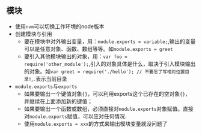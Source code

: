 ## 模块
- 使用`nvm`可以切换工作环境的node版本
- 创建模块与引用
    - 要在模块中对外输出变量，用：`module.exports = variable;`,输出的变量可以是任意对象、函数、数组等等。如`module.exports = greet`
    - 要引入其他模块输出的对象，用：`var foo = require('other_module');`,引入的对象具体是什么，取决于引入模块输出的对象。如`var greet = require('./hello'); // 不要忘了写相对位置目录!`,`.`表示当前目录
- `module.exports`与`exports`
    - 如果要输出一个键值对象`{}`，可以利用exports这个已存在的空对象`{}`，并继续在上面添加新的键值；
    - 如果要输出一个函数或数组，必须直接对`module.exports`对象赋值。直接对`module.exports`赋值，可以应对任何情况.
    - 使用`module.exports = xxx`的方式来输出模块变量就没问题了
    